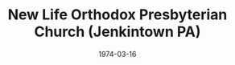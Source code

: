 ---
date: &id001 1974-03-16
end_date: null
location:
  address: null
  city: Jenkintown
  state: PA
minister:
- end: 1990-01-01
  name: C. John Miller
  start: 1974-01-01
  type: Pastor
- end: 1990-01-01
  name: Ronald Lutz
  start: 1976-01-01
  type: Pastor
- end: 1983-01-01
  name: John Julien
  start: 1981-01-01
  type: Pastor
- end: 1990-02-11
  name: John Yenchko
  start: 1985-01-01
  type: Pastor
- end: 1990-01-01
  name: D. Clair Davis
  start: 1980-01-01
  type: Associate Pastor
ministers:
- C. John Miller
- Ronald Lutz
- John Julien
- John Yenchko
- D. Clair Davis
name: New Life Orthodox Presbyterian Church
names:
- end: 1990-02-11
  name: New Life Orthodox Presbyterian Church
  start: 1974-03-16
origination_date: *id001
raw_data: "PA Jenkintown\n\nNew Life Orthodox Presbyterian Church  (March 16, 1974\u2013\
  February 11, 1990)\n(transferred to the Presbyterian Church in America, 1990)\n\
  Pastors: C. John Miller, 1974\u201390\nRonald Lutz, 1976\u201390\nJohn Julien, 1981\u2013\
  83\nJohn Yenchko, 1985\u201390\nAssoc. Pastor: D. Clair Davis, 1980\u201390"
received_from: null
states:
- PA
status:
  active: false
  end_date: 1990-02-11
  reason: transferred
  received_from: null
  withdrawal_to: Presbyterian Church in America
title: New Life Orthodox Presbyterian Church (Jenkintown PA)
withdrawal_to:
- Presbyterian Church in America
year_established:
- 1974

---